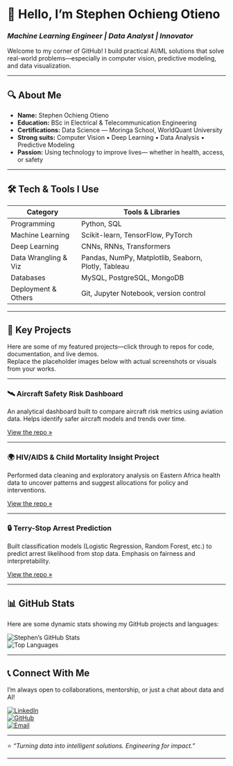 # 👋 Hello, I’m Stephen Ochieng Otieno

### *Machine Learning Engineer | Data Analyst | Innovator*

Welcome to my corner of GitHub! I build practical AI/ML solutions that solve real-world problems—especially in computer vision, predictive modeling, and data visualization. 

---

## 🔍 About Me

- **Name:** Stephen Ochieng Otieno  
- **Education:** BSc in Electrical & Telecommunication Engineering  
- **Certifications:** Data Science — Moringa School, WorldQuant University  
- **Strong suits:** Computer Vision • Deep Learning • Data Analysis • Predictive Modeling  
- **Passion:** Using technology to improve lives— whether in health, access, or safety  

---

## 🛠️ Tech & Tools I Use

| Category            | Tools & Libraries                                                                 |
|---------------------|----------------------------------------------------------------------------------|
| Programming         | Python, SQL                                                                       |
| Machine Learning    | Scikit-learn, TensorFlow, PyTorch                                                |
| Deep Learning       | CNNs, RNNs, Transformers                                                          |
| Data Wrangling & Viz | Pandas, NumPy, Matplotlib, Seaborn, Plotly, Tableau                              |
| Databases           | MySQL, PostgreSQL, MongoDB                                                       |
| Deployment & Others  | Git, Jupyter Notebook, version control                                          |

---

## 📁 Key Projects

Here are some of my featured projects—click through to repos for code, documentation, and live demos.  
Replace the placeholder images below with actual screenshots or visuals from your works.

---

### 🛰️ Aircraft Safety Risk Dashboard   
An analytical dashboard built to compare aircraft risk metrics using aviation data. Helps identify safer aircraft models and trends over time.

[View the repo »](https://github.com/ochiengstephen254/Aviation-Risk-Analysis)

---

### 🌍 HIV/AIDS & Child Mortality Insight Project   
Performed data cleaning and exploratory analysis on Eastern Africa health data to uncover patterns and suggest allocations for policy and interventions.

[View the repo »](https://github.com/ochiengstephen254/Global-HIV-Trend-Analysis)

---

### 🔒 Terry-Stop Arrest Prediction    
Built classification models (Logistic Regression, Random Forest, etc.) to predict arrest likelihood from stop data. Emphasis on fairness and interpretability.

[View the repo »](https://github.com/ochiengstephen254/terry_stop_project)

---

## 📊 GitHub Stats

Here are some dynamic stats showing my GitHub projects and languages:

![Stephen’s GitHub Stats](https://github-readme-stats.vercel.app/api?username=ochiengstephen254&show_icons=true&theme=tokyonight)  
![Top Languages](https://github-readme-stats.vercel.app/api/top-langs/?username=ochiengstephen254&layout=compact&theme=tokyonight)

---

## 📞 Connect With Me

I’m always open to collaborations, mentorship, or just a chat about data and AI!

[![LinkedIn](https://img.shields.io/badge/LinkedIn-0077B5?style=for-the-badge&logo=linkedin&logoColor=white)](https://www.linkedin.com/in/stephen-ochieng-8974062a2/)  
[![GitHub](https://img.shields.io/badge/GitHub-100000?style=for-the-badge&logo=github&logoColor=white)](https://github.com/ochiengstephen254)  
[![Email](https://img.shields.io/badge/Email-D14836?style=for-the-badge&logo=gmail&logoColor=white)](mailto:stephenochieng037@gmail.com)

---

⭐ *“Turning data into intelligent solutions. Engineering for impact.”*

---

